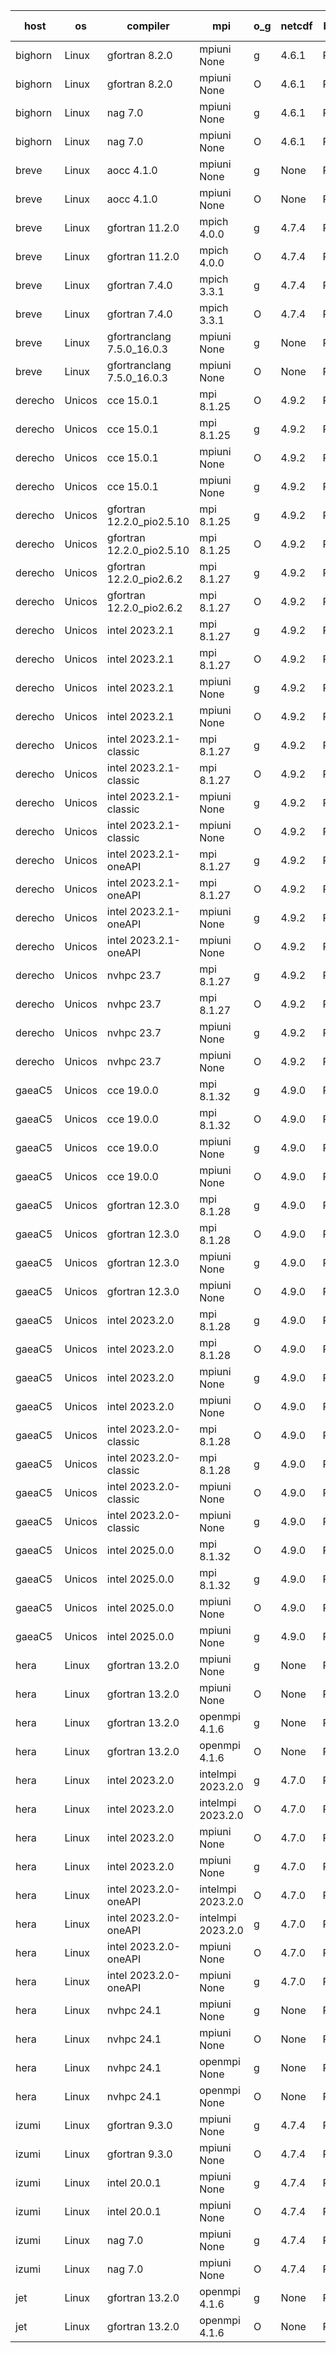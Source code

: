 

| host     | os       | compiler                              | mpi                      | o_g        | netcdf        | build       | u_pass          | u_fail          | s_pass            | s_fail            | e_pass             | e_fail             | nuopc_pass       | nuopc_fail       | artifacts link          |
|----------|----------|---------------------------------------|--------------------------|------------|---------------|-------------|-----------------|-----------------|-------------------|-------------------|--------------------|--------------------|------------------|------------------|-------------------------|
| bighorn | Linux | gfortran 8.2.0 | mpiuni None  | g | 4.6.1  | PASS | 12564 | 0 | 9 | 0 | 43 | 0 | None | None | <a href="https://github.com/esmf-org/esmf-test-artifacts/tree/97bbeffc8dc5e112e7b12297844072c10bb0a098/develop/gfortran/8.2.0/g/mpiuni/None" target="_blank">97bbeff</a> | 
| bighorn | Linux | gfortran 8.2.0 | mpiuni None  | O | 4.6.1  | PASS | 12564 | 0 | 9 | 0 | 43 | 0 | None | None | <a href="https://github.com/esmf-org/esmf-test-artifacts/tree/0669341c0980df1f8cb8bbac43fb18db8a7dc788/develop/gfortran/8.2.0/O/mpiuni/None" target="_blank">0669341</a> | 
| bighorn | Linux | nag 7.0 | mpiuni None  | g | 4.6.1  | PASS | 12564 | 0 | 9 | 0 | 43 | 0 | None | None | <a href="https://github.com/esmf-org/esmf-test-artifacts/tree/925b8c0b91669b9f674fe515332b0a5edce1d9f7/develop/nag/7.0/g/mpiuni/None" target="_blank">925b8c0</a> | 
| bighorn | Linux | nag 7.0 | mpiuni None  | O | 4.6.1  | PASS | 12564 | 0 | 9 | 0 | 43 | 0 | None | None | <a href="https://github.com/esmf-org/esmf-test-artifacts/tree/1003646570c1fca928b4f3eadbc5789373f6a4f6/develop/nag/7.0/O/mpiuni/None" target="_blank">1003646</a> | 
| breve | Linux | aocc 4.1.0 | mpiuni None  | g | None  | PASS | 12538 | 26 | 9 | 0 | 43 | 0 | None | None | <a href="https://github.com/esmf-org/esmf-test-artifacts/tree/3f29b35801a3501f26a3bb50e697eefdcd4b8db2/develop/aocc/4.1.0/g/mpiuni/None" target="_blank">3f29b35</a> | 
| breve | Linux | aocc 4.1.0 | mpiuni None  | O | None  | PASS | 12538 | 26 | 9 | 0 | 43 | 0 | None | None | <a href="https://github.com/esmf-org/esmf-test-artifacts/tree/1e7257c746421a88ff72778f73bf0dae45571253/develop/aocc/4.1.0/O/mpiuni/None" target="_blank">1e7257c</a> | 
| breve | Linux | gfortran 11.2.0 | mpich 4.0.0  | g | 4.7.4  | PASS | 14235 | 0 | 51 | 0 | 81 | 0 | 58 | 0 | <a href="https://github.com/esmf-org/esmf-test-artifacts/tree/0a2a604e3056dab28e66d76474863a0d0b3d21bc/develop/gfortran/11.2.0/g/mpich/4.0.0" target="_blank">0a2a604</a> | 
| breve | Linux | gfortran 11.2.0 | mpich 4.0.0  | O | 4.7.4  | PASS | 14235 | 0 | 51 | 0 | 81 | 0 | 58 | 0 | <a href="https://github.com/esmf-org/esmf-test-artifacts/tree/875ad320d6c3928b4292e869e7e52afb04ef78fa/develop/gfortran/11.2.0/O/mpich/4.0.0" target="_blank">875ad32</a> | 
| breve | Linux | gfortran 7.4.0 | mpich 3.3.1  | g | 4.7.4  | PASS | 14235 | 0 | 51 | 0 | 81 | 0 | 58 | 0 | <a href="https://github.com/esmf-org/esmf-test-artifacts/tree/975eae955476e99a477133410dcae0fbfd276065/develop/gfortran/7.4.0/g/mpich/3.3.1" target="_blank">975eae9</a> | 
| breve | Linux | gfortran 7.4.0 | mpich 3.3.1  | O | 4.7.4  | PASS | 14235 | 0 | 51 | 0 | 81 | 0 | 58 | 0 | <a href="https://github.com/esmf-org/esmf-test-artifacts/tree/c4b94859611ef13e2a3936f34ac89895d8a165a3/develop/gfortran/7.4.0/O/mpich/3.3.1" target="_blank">c4b9485</a> | 
| breve | Linux | gfortranclang 7.5.0_16.0.3 | mpiuni None  | g | None  | PASS | 12564 | 0 | 9 | 0 | 43 | 0 | None | None | <a href="https://github.com/esmf-org/esmf-test-artifacts/tree/2abe7c3c6281093084745184e7e3130ebb8d7dbf/develop/gfortranclang/7.5.0_16.0.3/g/mpiuni/None" target="_blank">2abe7c3</a> | 
| breve | Linux | gfortranclang 7.5.0_16.0.3 | mpiuni None  | O | None  | PASS | 12564 | 0 | 9 | 0 | 43 | 0 | None | None | <a href="https://github.com/esmf-org/esmf-test-artifacts/tree/fd9231d78428d9f564576b13563690414a410b20/develop/gfortranclang/7.5.0_16.0.3/O/mpiuni/None" target="_blank">fd9231d</a> | 
| derecho | Unicos | cce 15.0.1 | mpi 8.1.25  | O | 4.9.2  | PASS | 14156 | 79 | 51 | 0 | 81 | 0 | 57 | 0 | <a href="https://github.com/esmf-org/esmf-test-artifacts/tree/5fe1fb18763c3669bd0d6afc5a2209668626ad83/develop/cce/15.0.1/O/mpi/8.1.25" target="_blank">5fe1fb1</a> | 
| derecho | Unicos | cce 15.0.1 | mpi 8.1.25  | g | 4.9.2  | PASS | 14036 | 199 | 51 | 0 | 81 | 0 | 57 | 0 | <a href="https://github.com/esmf-org/esmf-test-artifacts/tree/8c348de186b364a70ea21cd8af1efae556aed62e/develop/cce/15.0.1/g/mpi/8.1.25" target="_blank">8c348de</a> | 
| derecho | Unicos | cce 15.0.1 | mpiuni None  | O | 4.9.2  | PASS | 12328 | 236 | 9 | 0 | 43 | 0 | None | None | <a href="https://github.com/esmf-org/esmf-test-artifacts/tree/98d4efe3cddbc30b7a0ee0d141581d67338b340f/develop/cce/15.0.1/O/mpiuni/None" target="_blank">98d4efe</a> | 
| derecho | Unicos | cce 15.0.1 | mpiuni None  | g | 4.9.2  | PASS | 12487 | 77 | 9 | 0 | 43 | 0 | None | None | <a href="https://github.com/esmf-org/esmf-test-artifacts/tree/3db9539d45dd279b81bb9b03469a8479e26d4c51/develop/cce/15.0.1/g/mpiuni/None" target="_blank">3db9539</a> | 
| derecho | Unicos | gfortran 12.2.0_pio2.5.10 | mpi 8.1.25  | g | 4.9.2  | PASS | 14235 | 0 | 51 | 0 | 81 | 0 | 57 | 0 | <a href="https://github.com/esmf-org/esmf-test-artifacts/tree/fc4dffa27b90d0ac0ad7b4426faa2bb3c0fce11e/develop/gfortran/12.2.0_pio2.5.10/g/mpi/8.1.25" target="_blank">fc4dffa</a> | 
| derecho | Unicos | gfortran 12.2.0_pio2.5.10 | mpi 8.1.25  | O | 4.9.2  | PASS | 14235 | 0 | 51 | 0 | 81 | 0 | 57 | 0 | <a href="https://github.com/esmf-org/esmf-test-artifacts/tree/565dfbc058aabb6c9449be01a50259487d9740d4/develop/gfortran/12.2.0_pio2.5.10/O/mpi/8.1.25" target="_blank">565dfbc</a> | 
| derecho | Unicos | gfortran 12.2.0_pio2.6.2 | mpi 8.1.27  | g | 4.9.2  | PASS | 14235 | 0 | 51 | 0 | 81 | 0 | 57 | 0 | <a href="https://github.com/esmf-org/esmf-test-artifacts/tree/bd4087f5a4bc6793955349f401f0b949f87f2722/develop/gfortran/12.2.0_pio2.6.2/g/mpi/8.1.27" target="_blank">bd4087f</a> | 
| derecho | Unicos | gfortran 12.2.0_pio2.6.2 | mpi 8.1.27  | O | 4.9.2  | PASS | 14235 | 0 | 51 | 0 | 81 | 0 | 57 | 0 | <a href="https://github.com/esmf-org/esmf-test-artifacts/tree/68691e6d175cda1b96273ebd3950ab0c773023b5/develop/gfortran/12.2.0_pio2.6.2/O/mpi/8.1.27" target="_blank">68691e6</a> | 
| derecho | Unicos | intel 2023.2.1 | mpi 8.1.27  | g | 4.9.2  | PASS | 14235 | 0 | 51 | 0 | 81 | 0 | 58 | 0 | <a href="https://github.com/esmf-org/esmf-test-artifacts/tree/b18f14a1cce8c1d8653f493238d099a53fd4926f/develop/intel/2023.2.1/g/mpi/8.1.27" target="_blank">b18f14a</a> | 
| derecho | Unicos | intel 2023.2.1 | mpi 8.1.27  | O | 4.9.2  | PASS | 14235 | 0 | 51 | 0 | 81 | 0 | 58 | 0 | <a href="https://github.com/esmf-org/esmf-test-artifacts/tree/7548accadedd12f8bda1c13425dfd57175f97113/develop/intel/2023.2.1/O/mpi/8.1.27" target="_blank">7548acc</a> | 
| derecho | Unicos | intel 2023.2.1 | mpiuni None  | g | 4.9.2  | PASS | 12564 | 0 | 9 | 0 | 43 | 0 | None | None | <a href="https://github.com/esmf-org/esmf-test-artifacts/tree/65baac98b53ff54fa2047f7b0b22a9044c670967/develop/intel/2023.2.1/g/mpiuni/None" target="_blank">65baac9</a> | 
| derecho | Unicos | intel 2023.2.1 | mpiuni None  | O | 4.9.2  | PASS | 12564 | 0 | 9 | 0 | 43 | 0 | None | None | <a href="https://github.com/esmf-org/esmf-test-artifacts/tree/574278b40ff511460d193fa7e74b51aeff190687/develop/intel/2023.2.1/O/mpiuni/None" target="_blank">574278b</a> | 
| derecho | Unicos | intel 2023.2.1-classic | mpi 8.1.27  | g | 4.9.2  | PASS | 14235 | 0 | 51 | 0 | 81 | 0 | 57 | 0 | <a href="https://github.com/esmf-org/esmf-test-artifacts/tree/63a39d65dcd8244914c5e2f1c4dda7744077b8ea/develop/intel/2023.2.1-classic/g/mpi/8.1.27" target="_blank">63a39d6</a> | 
| derecho | Unicos | intel 2023.2.1-classic | mpi 8.1.27  | O | 4.9.2  | PASS | 14235 | 0 | 51 | 0 | 81 | 0 | 57 | 0 | <a href="https://github.com/esmf-org/esmf-test-artifacts/tree/290b2c8e47fc41bd28546172206e38c2630b90b1/develop/intel/2023.2.1-classic/O/mpi/8.1.27" target="_blank">290b2c8</a> | 
| derecho | Unicos | intel 2023.2.1-classic | mpiuni None  | g | 4.9.2  | PASS | 12564 | 0 | 9 | 0 | 43 | 0 | None | None | <a href="https://github.com/esmf-org/esmf-test-artifacts/tree/d4116a4457a78b0dc4363a71cc3f66517a4cc42f/develop/intel/2023.2.1-classic/g/mpiuni/None" target="_blank">d4116a4</a> | 
| derecho | Unicos | intel 2023.2.1-classic | mpiuni None  | O | 4.9.2  | PASS | 12564 | 0 | 9 | 0 | 43 | 0 | None | None | <a href="https://github.com/esmf-org/esmf-test-artifacts/tree/6aa0a05bbab894626394033cd8363d16e9b0c7e0/develop/intel/2023.2.1-classic/O/mpiuni/None" target="_blank">6aa0a05</a> | 
| derecho | Unicos | intel 2023.2.1-oneAPI | mpi 8.1.27  | g | 4.9.2  | PASS | 14235 | 0 | 51 | 0 | 81 | 0 | 57 | 0 | <a href="https://github.com/esmf-org/esmf-test-artifacts/tree/369de2572ccfef331d73c04357b70213e0d9a3c6/develop/intel/2023.2.1-oneAPI/g/mpi/8.1.27" target="_blank">369de25</a> | 
| derecho | Unicos | intel 2023.2.1-oneAPI | mpi 8.1.27  | O | 4.9.2  | PASS | 14235 | 0 | 50 | 1 | 81 | 0 | 57 | 0 | <a href="https://github.com/esmf-org/esmf-test-artifacts/tree/dad680f71aec38bf74f7f2f98155df4979e72645/develop/intel/2023.2.1-oneAPI/O/mpi/8.1.27" target="_blank">dad680f</a> | 
| derecho | Unicos | intel 2023.2.1-oneAPI | mpiuni None  | g | 4.9.2  | PASS | 12564 | 0 | 9 | 0 | 43 | 0 | None | None | <a href="https://github.com/esmf-org/esmf-test-artifacts/tree/186890c3c8a480bdccb7b055f344157dbbdf2815/develop/intel/2023.2.1-oneAPI/g/mpiuni/None" target="_blank">186890c</a> | 
| derecho | Unicos | intel 2023.2.1-oneAPI | mpiuni None  | O | 4.9.2  | PASS | 12564 | 0 | 9 | 0 | 43 | 0 | None | None | <a href="https://github.com/esmf-org/esmf-test-artifacts/tree/12bd64133c3bd840391038f3547bf12621912621/develop/intel/2023.2.1-oneAPI/O/mpiuni/None" target="_blank">12bd641</a> | 
| derecho | Unicos | nvhpc 23.7 | mpi 8.1.27  | g | 4.9.2  | PASS | 14037 | 198 | 51 | 0 | 81 | 0 | 57 | 0 | <a href="https://github.com/esmf-org/esmf-test-artifacts/tree/335fa92dfaa2435a96e811facad5af6fea57288b/develop/nvhpc/23.7/g/mpi/8.1.27" target="_blank">335fa92</a> | 
| derecho | Unicos | nvhpc 23.7 | mpi 8.1.27  | O | 4.9.2  | PASS | 14235 | 0 | 51 | 0 | 81 | 0 | 57 | 0 | <a href="https://github.com/esmf-org/esmf-test-artifacts/tree/601d32ec76035fed37b47e3dc937988d3de69dcf/develop/nvhpc/23.7/O/mpi/8.1.27" target="_blank">601d32e</a> | 
| derecho | Unicos | nvhpc 23.7 | mpiuni None  | g | 4.9.2  | PASS | 12564 | 0 | 9 | 0 | 43 | 0 | None | None | <a href="https://github.com/esmf-org/esmf-test-artifacts/tree/f8917be1a36eef1e9f58216b4dca2d0ad64b1e4a/develop/nvhpc/23.7/g/mpiuni/None" target="_blank">f8917be</a> | 
| derecho | Unicos | nvhpc 23.7 | mpiuni None  | O | 4.9.2  | PASS | 12564 | 0 | 9 | 0 | 43 | 0 | None | None | <a href="https://github.com/esmf-org/esmf-test-artifacts/tree/830b8bcc362af87aa4b88886b9c3f42f3d4b55be/develop/nvhpc/23.7/O/mpiuni/None" target="_blank">830b8bc</a> | 
| gaeaC5 | Unicos | cce 19.0.0 | mpi 8.1.32  | g | 4.9.0  | PASS | 9816 | 4149 | None | None | None | None | 56 | 1 | <a href="https://github.com/esmf-org/esmf-test-artifacts/tree/c9dbf2ab02c04081fcc6848f4d548e4c7cb76cee/develop/cce/19.0.0/g/mpi/8.1.32" target="_blank">c9dbf2a</a> | 
| gaeaC5 | Unicos | cce 19.0.0 | mpi 8.1.32  | O | 4.9.0  | PASS | 14175 | 60 | None | None | None | None | 56 | 1 | <a href="https://github.com/esmf-org/esmf-test-artifacts/tree/2442baf17680fe6089db53b43656dba2c8fb0b2b/develop/cce/19.0.0/O/mpi/8.1.32" target="_blank">2442baf</a> | 
| gaeaC5 | Unicos | cce 19.0.0 | mpiuni None  | g | 4.9.0  | PASS | 8921 | 3643 | None | None | None | None | None | None | <a href="https://github.com/esmf-org/esmf-test-artifacts/tree/11a7d8d5adba0c8c2418c53423751bc73afacdb7/develop/cce/19.0.0/g/mpiuni/None" target="_blank">11a7d8d</a> | 
| gaeaC5 | Unicos | cce 19.0.0 | mpiuni None  | O | 4.9.0  | PASS | 12507 | 57 | None | None | None | None | None | None | <a href="https://github.com/esmf-org/esmf-test-artifacts/tree/bc244dfbfdfb786b948015927d4040de66350dde/develop/cce/19.0.0/O/mpiuni/None" target="_blank">bc244df</a> | 
| gaeaC5 | Unicos | gfortran 12.3.0 | mpi 8.1.28  | g | 4.9.0  | PASS | 14235 | 0 | 51 | 0 | 81 | 0 | 57 | 0 | <a href="https://github.com/esmf-org/esmf-test-artifacts/tree/774731efe7cfe8d9108f7dfa4451e161b43c9980/develop/gfortran/12.3.0/g/mpi/8.1.28" target="_blank">774731e</a> | 
| gaeaC5 | Unicos | gfortran 12.3.0 | mpi 8.1.28  | O | 4.9.0  | PASS | 14235 | 0 | 51 | 0 | 81 | 0 | 57 | 0 | <a href="https://github.com/esmf-org/esmf-test-artifacts/tree/852e57bbf8b96754031faa0f4ed4f8b9d1a9cac1/develop/gfortran/12.3.0/O/mpi/8.1.28" target="_blank">852e57b</a> | 
| gaeaC5 | Unicos | gfortran 12.3.0 | mpiuni None  | g | 4.9.0  | PASS | 12564 | 0 | 9 | 0 | 43 | 0 | None | None | <a href="https://github.com/esmf-org/esmf-test-artifacts/tree/5aaf4734fa263ea1e300e97e19bbbe5b292e78e6/develop/gfortran/12.3.0/g/mpiuni/None" target="_blank">5aaf473</a> | 
| gaeaC5 | Unicos | gfortran 12.3.0 | mpiuni None  | O | 4.9.0  | PASS | 12564 | 0 | 9 | 0 | 43 | 0 | None | None | <a href="https://github.com/esmf-org/esmf-test-artifacts/tree/17b3c9a07cc71e80a3c22f60f473e4115327c9c2/develop/gfortran/12.3.0/O/mpiuni/None" target="_blank">17b3c9a</a> | 
| gaeaC5 | Unicos | intel 2023.2.0 | mpi 8.1.28  | g | 4.9.0  | PASS | 14235 | 0 | 51 | 0 | 81 | 0 | 57 | 0 | <a href="https://github.com/esmf-org/esmf-test-artifacts/tree/49b8bd6b5cb020a748e645ff0fb99fe01930149a/develop/intel/2023.2.0/g/mpi/8.1.28" target="_blank">49b8bd6</a> | 
| gaeaC5 | Unicos | intel 2023.2.0 | mpi 8.1.28  | O | 4.9.0  | PASS | 14235 | 0 | 51 | 0 | 81 | 0 | 57 | 0 | <a href="https://github.com/esmf-org/esmf-test-artifacts/tree/914102e39688ed5667946d9764be80dd9a392e9a/develop/intel/2023.2.0/O/mpi/8.1.28" target="_blank">914102e</a> | 
| gaeaC5 | Unicos | intel 2023.2.0 | mpiuni None  | g | 4.9.0  | PASS | 12564 | 0 | 9 | 0 | 43 | 0 | None | None | <a href="https://github.com/esmf-org/esmf-test-artifacts/tree/044319bdcb6db53e3ef36e2d929fcc5582021a98/develop/intel/2023.2.0/g/mpiuni/None" target="_blank">044319b</a> | 
| gaeaC5 | Unicos | intel 2023.2.0 | mpiuni None  | O | 4.9.0  | PASS | 12564 | 0 | 9 | 0 | 43 | 0 | None | None | <a href="https://github.com/esmf-org/esmf-test-artifacts/tree/4ce23febe02d41cd4279068d15161671098d6d10/develop/intel/2023.2.0/O/mpiuni/None" target="_blank">4ce23fe</a> | 
| gaeaC5 | Unicos | intel 2023.2.0-classic | mpi 8.1.28  | O | 4.9.0  | PASS | 14235 | 0 | 51 | 0 | 81 | 0 | 57 | 0 | <a href="https://github.com/esmf-org/esmf-test-artifacts/tree/da42822cec90d43a2742b16fd326608d8bdaff2e/develop/intel/2023.2.0-classic/O/mpi/8.1.28" target="_blank">da42822</a> | 
| gaeaC5 | Unicos | intel 2023.2.0-classic | mpi 8.1.28  | g | 4.9.0  | PASS | 14235 | 0 | 51 | 0 | 81 | 0 | 57 | 0 | <a href="https://github.com/esmf-org/esmf-test-artifacts/tree/696e3d097c5ae57bb81479e697afc122fd551d7c/develop/intel/2023.2.0-classic/g/mpi/8.1.28" target="_blank">696e3d0</a> | 
| gaeaC5 | Unicos | intel 2023.2.0-classic | mpiuni None  | O | 4.9.0  | PASS | 12564 | 0 | 9 | 0 | 43 | 0 | None | None | <a href="https://github.com/esmf-org/esmf-test-artifacts/tree/746173fadb277c454c2f24968ef911940d6d4a49/develop/intel/2023.2.0-classic/O/mpiuni/None" target="_blank">746173f</a> | 
| gaeaC5 | Unicos | intel 2023.2.0-classic | mpiuni None  | g | 4.9.0  | PASS | 12564 | 0 | 9 | 0 | 43 | 0 | None | None | <a href="https://github.com/esmf-org/esmf-test-artifacts/tree/1bd215aed24814912d9c635fddc2d177fe123f09/develop/intel/2023.2.0-classic/g/mpiuni/None" target="_blank">1bd215a</a> | 
| gaeaC5 | Unicos | intel 2025.0.0 | mpi 8.1.32  | O | 4.9.0  | PASS | 14235 | 0 | 51 | 0 | 81 | 0 | 57 | 0 | <a href="https://github.com/esmf-org/esmf-test-artifacts/tree/aa4a10ce2b834ae1f5934ec063c7ca6745124975/develop/intel/2025.0.0/O/mpi/8.1.32" target="_blank">aa4a10c</a> | 
| gaeaC5 | Unicos | intel 2025.0.0 | mpi 8.1.32  | g | 4.9.0  | PASS | 14235 | 0 | 51 | 0 | 81 | 0 | 57 | 0 | <a href="https://github.com/esmf-org/esmf-test-artifacts/tree/acb18c1b702bc8876467fe58e2672b82770cc46a/develop/intel/2025.0.0/g/mpi/8.1.32" target="_blank">acb18c1</a> | 
| gaeaC5 | Unicos | intel 2025.0.0 | mpiuni None  | O | 4.9.0  | PASS | 12564 | 0 | 9 | 0 | 43 | 0 | None | None | <a href="https://github.com/esmf-org/esmf-test-artifacts/tree/6416b83fe57092c3984f95a647ec5044dc6e5657/develop/intel/2025.0.0/O/mpiuni/None" target="_blank">6416b83</a> | 
| gaeaC5 | Unicos | intel 2025.0.0 | mpiuni None  | g | 4.9.0  | PASS | 12564 | 0 | 9 | 0 | 43 | 0 | None | None | <a href="https://github.com/esmf-org/esmf-test-artifacts/tree/af0ef97a60e3b125e48c5e5d219fd09d78c2c8c7/develop/intel/2025.0.0/g/mpiuni/None" target="_blank">af0ef97</a> | 
| hera | Linux | gfortran 13.2.0 | mpiuni None  | g | None  | PASS | 12564 | 0 | 9 | 0 | 43 | 0 | None | None | <a href="https://github.com/esmf-org/esmf-test-artifacts/tree/5e4d8a02d456d7d7715691549f83eb0a8fdc498a/develop/gfortran/13.2.0/g/mpiuni/None" target="_blank">5e4d8a0</a> | 
| hera | Linux | gfortran 13.2.0 | mpiuni None  | O | None  | PASS | 12564 | 0 | 9 | 0 | 43 | 0 | None | None | <a href="https://github.com/esmf-org/esmf-test-artifacts/tree/4e237e78face250301721779d2c883de13e2ab40/develop/gfortran/13.2.0/O/mpiuni/None" target="_blank">4e237e7</a> | 
| hera | Linux | gfortran 13.2.0 | openmpi 4.1.6  | g | None  | PASS | 14235 | 0 | 51 | 0 | 81 | 0 | 57 | 0 | <a href="https://github.com/esmf-org/esmf-test-artifacts/tree/9b6646d7556d60eea1062478854a1048597ad140/develop/gfortran/13.2.0/g/openmpi/4.1.6" target="_blank">9b6646d</a> | 
| hera | Linux | gfortran 13.2.0 | openmpi 4.1.6  | O | None  | PASS | 14235 | 0 | 51 | 0 | 81 | 0 | 57 | 0 | <a href="https://github.com/esmf-org/esmf-test-artifacts/tree/1be8d2e3490478dcd5939890b7149153ddd6eade/develop/gfortran/13.2.0/O/openmpi/4.1.6" target="_blank">1be8d2e</a> | 
| hera | Linux | intel 2023.2.0 | intelmpi 2023.2.0  | g | 4.7.0  | PASS | 14235 | 0 | 51 | 0 | 81 | 0 | 57 | 0 | <a href="https://github.com/esmf-org/esmf-test-artifacts/tree/e9145d7f2c63791c323df3aa902af6c58e48abdf/develop/intel/2023.2.0/g/intelmpi/2023.2.0" target="_blank">e9145d7</a> | 
| hera | Linux | intel 2023.2.0 | intelmpi 2023.2.0  | O | 4.7.0  | PASS | 14235 | 0 | 51 | 0 | 81 | 0 | 57 | 0 | <a href="https://github.com/esmf-org/esmf-test-artifacts/tree/6f6dd113300d35f4eb3c321665041a2d24c839cb/develop/intel/2023.2.0/O/intelmpi/2023.2.0" target="_blank">6f6dd11</a> | 
| hera | Linux | intel 2023.2.0 | mpiuni None  | O | 4.7.0  | PASS | 12564 | 0 | 9 | 0 | 43 | 0 | None | None | <a href="https://github.com/esmf-org/esmf-test-artifacts/tree/8a0c31ef4e66a3a412a0973404e1b58e75ecf08d/develop/intel/2023.2.0/O/mpiuni/None" target="_blank">8a0c31e</a> | 
| hera | Linux | intel 2023.2.0 | mpiuni None  | g | 4.7.0  | PASS | 12564 | 0 | 9 | 0 | 43 | 0 | None | None | <a href="https://github.com/esmf-org/esmf-test-artifacts/tree/1a92977a7188665c9917e9e34b53e55017e62f12/develop/intel/2023.2.0/g/mpiuni/None" target="_blank">1a92977</a> | 
| hera | Linux | intel 2023.2.0-oneAPI | intelmpi 2023.2.0  | O | 4.7.0  | PASS | 14235 | 0 | 50 | 1 | 81 | 0 | 57 | 0 | <a href="https://github.com/esmf-org/esmf-test-artifacts/tree/ced777a87a110d91dc36281a382a36df3c350fe3/develop/intel/2023.2.0-oneAPI/O/intelmpi/2023.2.0" target="_blank">ced777a</a> | 
| hera | Linux | intel 2023.2.0-oneAPI | intelmpi 2023.2.0  | g | 4.7.0  | PASS | 14221 | 14 | 51 | 0 | 81 | 0 | 57 | 0 | <a href="https://github.com/esmf-org/esmf-test-artifacts/tree/9d5124d3ad6c6487e783f914d640cac3f0676117/develop/intel/2023.2.0-oneAPI/g/intelmpi/2023.2.0" target="_blank">9d5124d</a> | 
| hera | Linux | intel 2023.2.0-oneAPI | mpiuni None  | O | 4.7.0  | PASS | 12564 | 0 | 9 | 0 | 43 | 0 | None | None | <a href="https://github.com/esmf-org/esmf-test-artifacts/tree/55c19b26e454e0624fe8152f9e18cae8d7c6c771/develop/intel/2023.2.0-oneAPI/O/mpiuni/None" target="_blank">55c19b2</a> | 
| hera | Linux | intel 2023.2.0-oneAPI | mpiuni None  | g | 4.7.0  | PASS | 12564 | 0 | 9 | 0 | 43 | 0 | None | None | <a href="https://github.com/esmf-org/esmf-test-artifacts/tree/af1fe0c627464a903f73147f7d31b85927571419/develop/intel/2023.2.0-oneAPI/g/mpiuni/None" target="_blank">af1fe0c</a> | 
| hera | Linux | nvhpc 24.1 | mpiuni None  | g | None  | PASS | 12564 | 0 | 9 | 0 | 43 | 0 | None | None | <a href="https://github.com/esmf-org/esmf-test-artifacts/tree/a2bf60b23a880ea6c48f214c30d85683574381b0/develop/nvhpc/24.1/g/mpiuni/None" target="_blank">a2bf60b</a> | 
| hera | Linux | nvhpc 24.1 | mpiuni None  | O | None  | PASS | 12564 | 0 | 9 | 0 | 43 | 0 | None | None | <a href="https://github.com/esmf-org/esmf-test-artifacts/tree/4cfdfd8d1fa885ed6f6a950ea6d4e9e081958803/develop/nvhpc/24.1/O/mpiuni/None" target="_blank">4cfdfd8</a> | 
| hera | Linux | nvhpc 24.1 | openmpi None  | g | None  | PASS | 14235 | 0 | 51 | 0 | 81 | 0 | 57 | 0 | <a href="https://github.com/esmf-org/esmf-test-artifacts/tree/a9437f933067d396c43ec168b7ce2acaf858f493/develop/nvhpc/24.1/g/openmpi/None" target="_blank">a9437f9</a> | 
| hera | Linux | nvhpc 24.1 | openmpi None  | O | None  | PASS | 14235 | 0 | 51 | 0 | 81 | 0 | 57 | 0 | <a href="https://github.com/esmf-org/esmf-test-artifacts/tree/fd208586bcbf5fc24edc75e4ce941b00de8b4c1b/develop/nvhpc/24.1/O/openmpi/None" target="_blank">fd20858</a> | 
| izumi | Linux | gfortran 9.3.0 | mpiuni None  | g | 4.7.4  | PASS | 12564 | 0 | 9 | 0 | 43 | 0 | None | None | <a href="https://github.com/esmf-org/esmf-test-artifacts/tree/67c4e2755c82c032e00749d22880c2f33f7118d0/develop/gfortran/9.3.0/g/mpiuni/None" target="_blank">67c4e27</a> | 
| izumi | Linux | gfortran 9.3.0 | mpiuni None  | O | 4.7.4  | PASS | 12564 | 0 | 9 | 0 | 43 | 0 | None | None | <a href="https://github.com/esmf-org/esmf-test-artifacts/tree/adfde17028e5f1243cb508eb0c93d44bf283deec/develop/gfortran/9.3.0/O/mpiuni/None" target="_blank">adfde17</a> | 
| izumi | Linux | intel 20.0.1 | mpiuni None  | g | 4.7.4  | PASS | 12564 | 0 | 9 | 0 | 43 | 0 | None | None | <a href="https://github.com/esmf-org/esmf-test-artifacts/tree/26386a416afd99089e60404f1b52f50b7e7167f0/develop/intel/20.0.1/g/mpiuni/None" target="_blank">26386a4</a> | 
| izumi | Linux | intel 20.0.1 | mpiuni None  | O | 4.7.4  | PASS | 12564 | 0 | 9 | 0 | 43 | 0 | None | None | <a href="https://github.com/esmf-org/esmf-test-artifacts/tree/786a2aa721bb3614c8d269750d8e1c4d47523a32/develop/intel/20.0.1/O/mpiuni/None" target="_blank">786a2aa</a> | 
| izumi | Linux | nag 7.0 | mpiuni None  | g | 4.7.4  | PASS | 12564 | 0 | 9 | 0 | 43 | 0 | None | None | <a href="https://github.com/esmf-org/esmf-test-artifacts/tree/3377957c6907df5824ba390a405009c29ff56069/develop/nag/7.0/g/mpiuni/None" target="_blank">3377957</a> | 
| izumi | Linux | nag 7.0 | mpiuni None  | O | 4.7.4  | PASS | 12564 | 0 | 9 | 0 | 43 | 0 | None | None | <a href="https://github.com/esmf-org/esmf-test-artifacts/tree/4ef9079940eb24a7eb40586725af446a9374ae23/develop/nag/7.0/O/mpiuni/None" target="_blank">4ef9079</a> | 
| jet | Linux | gfortran 13.2.0 | openmpi 4.1.6  | g | None  | PASS | 14212 | 23 | 51 | 0 | 81 | 0 | 57 | 0 | <a href="https://github.com/esmf-org/esmf-test-artifacts/tree/22c8e6037301bc1a91f01391fc16e425b2faa050/develop/gfortran/13.2.0/g/openmpi/4.1.6" target="_blank">22c8e60</a> | 
| jet | Linux | gfortran 13.2.0 | openmpi 4.1.6  | O | None  | PASS | 14233 | 2 | 51 | 0 | 81 | 0 | 57 | 0 | <a href="https://github.com/esmf-org/esmf-test-artifacts/tree/6ebcd9bae62813cb67f2890f866ccf5fd9d601de/develop/gfortran/13.2.0/O/openmpi/4.1.6" target="_blank">6ebcd9b</a> | 
